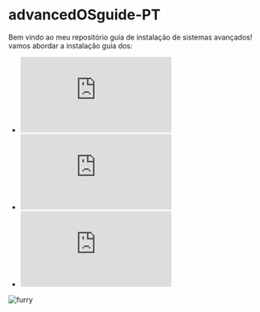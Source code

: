 # advancedOSguide-PT

Bem vindo ao meu repositório guia de instalação de sistemas avançados!
vamos abordar a instalação guia dos:
* ![Gentoo Linux](https://github.com/Machinh/advancedOSguide-PT/blob/main/Gentoo.md)
* ![Arch Linux](https://github.com/Machinh/advancedOSguide-PT/blob/main/Arch.md)
* ![Void Linux](https://github.com/Machinh/advancedOSguide-PT/blob/main/Void.md)


![furry](https://media.tenor.com/eM2nWbeTcrgAAAAi/furry-dance.gif)
